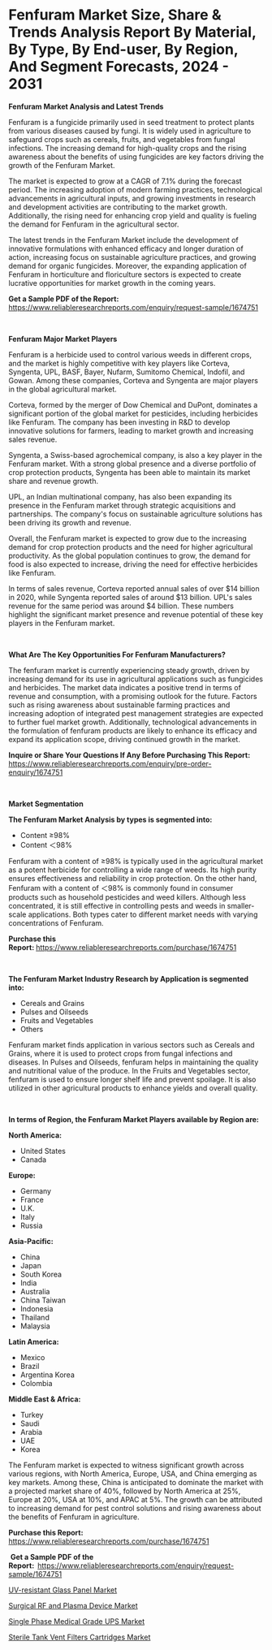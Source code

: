<p><h1>Fenfuram Market Size, Share & Trends Analysis Report By Material, By Type, By End-user, By Region, And Segment Forecasts, 2024 - 2031</h1></p><p><strong>Fenfuram Market Analysis and Latest Trends</strong></p>
<p><p>Fenfuram is a fungicide primarily used in seed treatment to protect plants from various diseases caused by fungi. It is widely used in agriculture to safeguard crops such as cereals, fruits, and vegetables from fungal infections. The increasing demand for high-quality crops and the rising awareness about the benefits of using fungicides are key factors driving the growth of the Fenfuram Market.</p><p>The market is expected to grow at a CAGR of 7.1% during the forecast period. The increasing adoption of modern farming practices, technological advancements in agricultural inputs, and growing investments in research and development activities are contributing to the market growth. Additionally, the rising need for enhancing crop yield and quality is fueling the demand for Fenfuram in the agricultural sector.</p><p>The latest trends in the Fenfuram Market include the development of innovative formulations with enhanced efficacy and longer duration of action, increasing focus on sustainable agriculture practices, and growing demand for organic fungicides. Moreover, the expanding application of Fenfuram in horticulture and floriculture sectors is expected to create lucrative opportunities for market growth in the coming years.</p></p>
<p><strong>Get a Sample PDF of the Report:&nbsp;</strong> <a href="https://www.reliableresearchreports.com/enquiry/request-sample/1674751">https://www.reliableresearchreports.com/enquiry/request-sample/1674751</a></p>
<p>&nbsp;</p>
<p><strong>Fenfuram Major Market Players</strong></p>
<p><p>Fenfuram is a herbicide used to control various weeds in different crops, and the market is highly competitive with key players like Corteva, Syngenta, UPL, BASF, Bayer, Nufarm, Sumitomo Chemical, Indofil, and Gowan. Among these companies, Corteva and Syngenta are major players in the global agricultural market.</p><p>Corteva, formed by the merger of Dow Chemical and DuPont, dominates a significant portion of the global market for pesticides, including herbicides like Fenfuram. The company has been investing in R&D to develop innovative solutions for farmers, leading to market growth and increasing sales revenue.</p><p>Syngenta, a Swiss-based agrochemical company, is also a key player in the Fenfuram market. With a strong global presence and a diverse portfolio of crop protection products, Syngenta has been able to maintain its market share and revenue growth.</p><p>UPL, an Indian multinational company, has also been expanding its presence in the Fenfuram market through strategic acquisitions and partnerships. The company's focus on sustainable agriculture solutions has been driving its growth and revenue.</p><p>Overall, the Fenfuram market is expected to grow due to the increasing demand for crop protection products and the need for higher agricultural productivity. As the global population continues to grow, the demand for food is also expected to increase, driving the need for effective herbicides like Fenfuram.</p><p>In terms of sales revenue, Corteva reported annual sales of over $14 billion in 2020, while Syngenta reported sales of around $13 billion. UPL's sales revenue for the same period was around $4 billion. These numbers highlight the significant market presence and revenue potential of these key players in the Fenfuram market.</p></p>
<p>&nbsp;</p>
<p><strong>What Are The Key Opportunities For Fenfuram Manufacturers?</strong></p>
<p><p>The fenfuram market is currently experiencing steady growth, driven by increasing demand for its use in agricultural applications such as fungicides and herbicides. The market data indicates a positive trend in terms of revenue and consumption, with a promising outlook for the future. Factors such as rising awareness about sustainable farming practices and increasing adoption of integrated pest management strategies are expected to further fuel market growth. Additionally, technological advancements in the formulation of fenfuram products are likely to enhance its efficacy and expand its application scope, driving continued growth in the market.</p></p>
<p><strong>Inquire or Share Your Questions If Any Before Purchasing This Report:</strong> <a href="https://www.reliableresearchreports.com/enquiry/pre-order-enquiry/1674751">https://www.reliableresearchreports.com/enquiry/pre-order-enquiry/1674751</a></p>
<p>&nbsp;</p>
<p><strong>Market Segmentation</strong></p>
<p><strong>The Fenfuram Market Analysis by types is segmented into:</strong></p>
<p><ul><li>Content ≥98%</li><li>Content ＜98%</li></ul></p>
<p><p>Fenfuram with a content of ≥98% is typically used in the agricultural market as a potent herbicide for controlling a wide range of weeds. Its high purity ensures effectiveness and reliability in crop protection. On the other hand, Fenfuram with a content of ＜98% is commonly found in consumer products such as household pesticides and weed killers. Although less concentrated, it is still effective in controlling pests and weeds in smaller-scale applications. Both types cater to different market needs with varying concentrations of Fenfuram.</p></p>
<p><strong>Purchase this Report:&nbsp;</strong><a href="https://www.reliableresearchreports.com/purchase/1674751">https://www.reliableresearchreports.com/purchase/1674751</a></p>
<p>&nbsp;</p>
<p><strong>The Fenfuram Market Industry Research by Application is segmented into:</strong></p>
<p><ul><li>Cereals and Grains</li><li>Pulses and Oilseeds</li><li>Fruits and Vegetables</li><li>Others</li></ul></p>
<p><p>Fenfuram market finds application in various sectors such as Cereals and Grains, where it is used to protect crops from fungal infections and diseases. In Pulses and Oilseeds, fenfuram helps in maintaining the quality and nutritional value of the produce. In the Fruits and Vegetables sector, fenfuram is used to ensure longer shelf life and prevent spoilage. It is also utilized in other agricultural products to enhance yields and overall quality.</p></p>
<p>&nbsp;</p>
<p><strong>In terms of Region, the Fenfuram Market Players available by Region are:</strong></p>
<p>
    <p> <strong> North America: </strong>
        <ul>
            <li>United States</li>
            <li>Canada</li>
        </ul>
        </p> 
    <p> <strong> Europe: </strong>
        <ul>
            <li>Germany</li>
            <li>France</li>
            <li>U.K.</li>
            <li>Italy</li>
            <li>Russia</li>
        </ul>
        </p> 
    <p> <strong> Asia-Pacific: </strong>
        <ul>
            <li>China</li>
            <li>Japan</li>
            <li>South Korea</li>
            <li>India</li>
            <li>Australia</li>
            <li>China Taiwan</li>
            <li>Indonesia</li>
            <li>Thailand</li>
            <li>Malaysia</li>
        </ul>
        </p> 
    <p> <strong> Latin America: </strong>
        <ul>
            <li>Mexico</li>
            <li>Brazil</li>
            <li>Argentina Korea</li>
            <li>Colombia</li>
        </ul>
        </p> 
    <p> <strong> Middle East & Africa: </strong>
        <ul>
            <li>Turkey</li>
            <li>Saudi</li>
            <li>Arabia</li>
            <li>UAE</li>
            <li>Korea</li>
        </ul>
    </p>
    </p>
<p><p>The Fenfuram market is expected to witness significant growth across various regions, with North America, Europe, USA, and China emerging as key markets. Among these, China is anticipated to dominate the market with a projected market share of 40%, followed by North America at 25%, Europe at 20%, USA at 10%, and APAC at 5%. The growth can be attributed to increasing demand for pest control solutions and rising awareness about the benefits of Fenfuram in agriculture.</p></p>
<p><strong>Purchase this Report: </strong><a href="https://www.reliableresearchreports.com/purchase/1674751">https://www.reliableresearchreports.com/purchase/1674751</a></p>
<p>&nbsp;<strong>Get a Sample PDF of the Report:&nbsp;&nbsp;</strong><a href="https://www.reliableresearchreports.com/enquiry/request-sample/1674751">https://www.reliableresearchreports.com/enquiry/request-sample/1674751</a></p>
<p><strong></strong></p>
<p><p><a href="https://zircon-bluebell-299.notion.site/UV-resistant-Glass-Panel-Market-Size-Growth-Outlook-from-2024-to-2031-projecting-at-Market-s-Trend-98e4427baead409f95ea63f1a74ada54">UV-resistant Glass Panel Market</a></p><p><a href="https://view.publitas.com/reportprime-1/surgical-rf-and-plasma-device-market-provides-a-comprehensive-analysis-including-a-macro-overview-of-the-market-as-well-as-micro-details-such-as-market-size-and-competitive-landscape/">Surgical RF and Plasma Device Market</a></p><p><a href="https://view.publitas.com/reportprime-1/single-phase-medical-grade-ups-market-research-report-forecasted-for-period-from-2023-2030-by-market-type-market-application-and-region/">Single Phase Medical Grade UPS Market</a></p><p><a href="https://view.publitas.com/reportprime-1/sterile-tank-vent-filters-cartridges-market-size-share-trends-analysis-report-by-material-by-type-by-end-user-by-region-and-segment-forecasts-2023-2030/">Sterile Tank Vent Filters Cartridges Market</a></p></p>